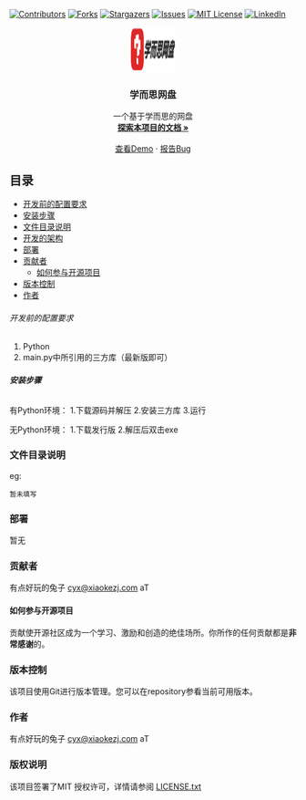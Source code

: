 
<!-- PROJECT LOGO -->
  [![Contributors][contributors-shield]][contributors-url]
[![Forks][forks-shield]][forks-url]
[![Stargazers][stars-shield]][stars-url]
[![Issues][issues-shield]][issues-url]
[![MIT License][license-shield]][license-url]
[![LinkedIn][linkedin-shield]][linkedin-url]
<br />

<p align="center">
  <a href="https://github.com/cyx0118/xespan/edit/2.0-dev/">
    <img src="logo.png" alt="Logo" width="80" height="80">
  </a>
  <h3 align="center">学而思网盘</h3>
  <p align="center">
    一个基于学而思的网盘
    <br />
    <a href="https://github.com/cyx0118/xespan"><strong>探索本项目的文档 »</strong></a>
    <br />
    <br />
    <a href="https://github.com/cyx0118/xespan">查看Demo</a>
    ·
    <a href="https://github.com/cyx0118/xespan/issues">报告Bug</a>
  </p>

</p>


 
## 目录

- [开发前的配置要求](#开发前的配置要求)
- [安装步骤](#安装步骤)
- [文件目录说明](#文件目录说明)
- [开发的架构](#开发的架构)
- [部署](#部署)
- [贡献者](#贡献者)
  - [如何参与开源项目](#如何参与开源项目)
- [版本控制](#版本控制)
- [作者](#作者)




###### 开发前的配置要求

1. Python
2. main.py中所引用的三方库（最新版即可）

###### **安装步骤**

有Python环境：
1.下载源码并解压
2.安装三方库
3.运行

无Python环境：
1.下载发行版
2.解压后双击exe

### 文件目录说明
eg:

```
暂未填写

```

### 部署

暂无


### 贡献者

有点好玩的兔子 cyx@xiaokezj.com
aT


#### 如何参与开源项目

贡献使开源社区成为一个学习、激励和创造的绝佳场所。你所作的任何贡献都是**非常感谢**的。

### 版本控制

该项目使用Git进行版本管理。您可以在repository参看当前可用版本。

### 作者
有点好玩的兔子 cyx@xiaokezj.com
aT

### 版权说明

该项目签署了MIT 授权许可，详情请参阅 [LICENSE.txt](https://github.com/shaojintian/Best_README_template/blob/master/LICENSE.txt)

<!-- links -->
[your-project-path]:shaojintian/Best_README_template
[contributors-shield]: https://img.shields.io/github/contributors/shaojintian/Best_README_template.svg?style=flat-square
[contributors-url]: https://github.com/shaojintian/Best_README_template/graphs/contributors
[forks-shield]: https://img.shields.io/github/forks/shaojintian/Best_README_template.svg?style=flat-square
[forks-url]: https://github.com/shaojintian/Best_README_template/network/members
[stars-shield]: https://img.shields.io/github/stars/shaojintian/Best_README_template.svg?style=flat-square
[stars-url]: https://github.com/shaojintian/Best_README_template/stargazers
[issues-shield]: https://img.shields.io/github/issues/shaojintian/Best_README_template.svg?style=flat-square
[issues-url]: https://img.shields.io/github/issues/shaojintian/Best_README_template.svg
[license-shield]: https://img.shields.io/github/license/shaojintian/Best_README_template.svg?style=flat-square
[license-url]: https://github.com/shaojintian/Best_README_template/blob/master/LICENSE.txt
[linkedin-shield]: https://img.shields.io/badge/-LinkedIn-black.svg?style=flat-square&logo=linkedin&colorB=555
[linkedin-url]: https://linkedin.com/in/shaojintian



